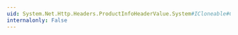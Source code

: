 ```yaml
---
uid: System.Net.Http.Headers.ProductInfoHeaderValue.System#ICloneable#Clone
internalonly: False
---
```

